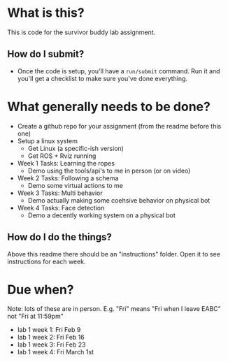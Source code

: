 # What is this?

This is code for the survivor buddy lab assignment.

## How do I submit?

- Once the code is setup, you'll have a `run/submit` command. Run it and you'll get a checklist to make sure you've done everything.

# What generally needs to be done?

- Create a github repo for your assignment (from the readme before this one)
- Setup a linux system
    - Get Linux (a specific-ish version)
    - Get ROS + Rviz running
- Week 1 Tasks: Learning the ropes
    - Demo using the tools/api's to me in person (or on video)
- Week 2 Tasks: Following a schema
    - Demo some virtual actions to me
- Week 3 Tasks: Multi behavior
    - Demo actually making some coehsive behavior on physical bot
- Week 4 Tasks: Face detection
    - Demo a decently working system on a physical bot

## How do I do the things?

Above this readme there should be an "instructions" folder. Open it to see instructions for each week. 

# Due when?

Note: lots of these are in person. E.g. "Fri" means "Fri when I leave EABC" not "Fri at 11:59pm"

- lab 1 week 1: Fri Feb 9
- lab 1 week 2: Fri Feb 16
- lab 1 week 3: Fri Feb 23
- lab 1 week 4: Fri March 1st